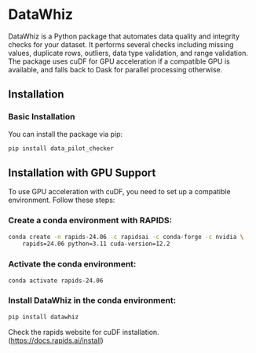 # DataWhiz

DataWhiz is a Python package that automates data quality and integrity checks for your dataset. It performs several checks including missing values, duplicate rows, outliers, data type validation, and range validation. The package uses cuDF for GPU acceleration if a compatible GPU is available, and falls back to Dask for parallel processing otherwise.

## Installation

### Basic Installation

You can install the package via pip:

```bash
pip install data_pilot_checker
```

## Installation with GPU Support
To use GPU acceleration with cuDF, you need to set up a compatible environment. Follow these steps:

### Create a conda environment with RAPIDS:

```bash
conda create -n rapids-24.06 -c rapidsai -c conda-forge -c nvidia \
    rapids=24.06 python=3.11 cuda-version=12.2
```
### Activate the conda environment:

```bash
conda activate rapids-24.06
```
### Install DataWhiz in the conda environment:

```bash
pip install datawhiz
```

Check the rapids website for cuDF installation. (https://docs.rapids.ai/install)
